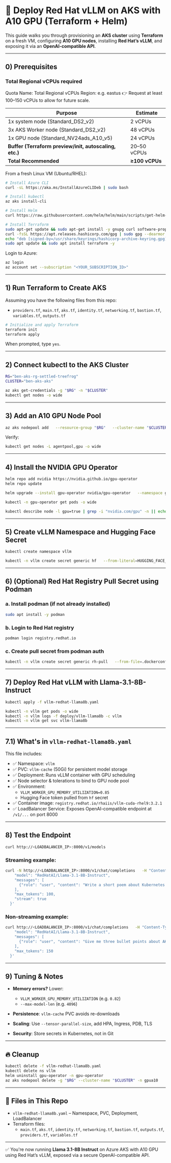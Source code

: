 
# 🚀 Deploy Red Hat vLLM on AKS with A10 GPU (Terraform + Helm)

This guide walks you through provisioning an **AKS cluster** using **Terraform** on a fresh VM, configuring **A10 GPU nodes**, installing **Red Hat’s vLLM**, and exposing it via an **OpenAI-compatible API**.

---

## 0) Prerequisites

### Total Regional vCPUs required

Quota Name: Total Regional vCPUs
Region: e.g. eastus
👉 Request at least 100–150 vCPUs to allow for future scale.

| Purpose                                                | Estimate       |
| ------------------------------------------------------ | -------------- |
| 1x system node (Standard\_DS2\_v2)                     | 2 vCPUs        |
| 3x AKS Worker node (Standard\_DS2\_v2)                 | 48 vCPUs       |
| 1x GPU node (Standard\_NV24ads\_A10\_v5)               | 24 vCPUs       |
| **Buffer (Terraform preview/init, autoscaling, etc.)** | 20–50 vCPUs    |
| **Total Recommended**                                  | **≥100 vCPUs** |



From a fresh Linux VM (Ubuntu/RHEL):

```bash
# Install Azure CLI
curl -sL https://aka.ms/InstallAzureCLIDeb | sudo bash

# Install kubectl
az aks install-cli

# Install Helm
curl https://raw.githubusercontent.com/helm/helm/main/scripts/get-helm-3 | bash

# Install Terraform
sudo apt-get update && sudo apt-get install -y gnupg curl software-properties-common
curl -fsSL https://apt.releases.hashicorp.com/gpg | sudo gpg --dearmor -o /usr/share/keyrings/hashicorp-archive-keyring.gpg
echo "deb [signed-by=/usr/share/keyrings/hashicorp-archive-keyring.gpg] https://apt.releases.hashicorp.com $(lsb_release -cs) main" | sudo tee /etc/apt/sources.list.d/hashicorp.list
sudo apt update && sudo apt install terraform -y
```

Login to Azure:

```bash
az login
az account set --subscription "<YOUR_SUBSCRIPTION_ID>"
```

---

## 1) Run Terraform to Create AKS

Assuming you have the following files from this repo:

- `providers.tf`, `main.tf`, `aks.tf`, `identity.tf`, `networking.tf`, `bastion.tf`, `variables.tf`, `outputs.tf`

```bash
# Initialize and apply Terraform
terraform init
terraform apply
```

When prompted, type `yes`.

---

## 2) Connect kubectl to the AKS Cluster

```bash
RG="ben-aks-rg-settled-treefrog"
CLUSTER="ben-aks-aks"

az aks get-credentials -g "$RG" -n "$CLUSTER"
kubectl get nodes -o wide
```

---

## 3) Add an A10 GPU Node Pool

```bash
az aks nodepool add   --resource-group "$RG"   --cluster-name "$CLUSTER"   --name gpua10   --node-vm-size Standard_NV24ads_A10_v5   --node-count 1   --labels gpu=true   --node-taints sku=gpu:NoSchedule
```

Verify:

```bash
kubectl get nodes -L agentpool,gpu -o wide
```

---

## 4) Install the NVIDIA GPU Operator

```bash
helm repo add nvidia https://nvidia.github.io/gpu-operator
helm repo update

helm upgrade --install gpu-operator nvidia/gpu-operator   --namespace gpu-operator --create-namespace

kubectl -n gpu-operator get pods -o wide

kubectl describe node -l gpu=true | grep -i "nvidia.com/gpu" -n || echo "GPU resource not visible yet"
```

---

## 5) Create vLLM Namespace and Hugging Face Secret

```bash
kubectl create namespace vllm

kubectl -n vllm create secret generic hf   --from-literal=HUGGING_FACE_HUB_TOKEN=<YOUR_HF_TOKEN>   --dry-run=client -o yaml | kubectl apply -f -
```

---

## 6) (Optional) Red Hat Registry Pull Secret using Podman

### a. Install podman (if not already installed)

```bash
sudo apt install -y podman
```

### b. Login to Red Hat registry

```bash
podman login registry.redhat.io
```

### c. Create pull secret from podman auth

```bash
kubectl -n vllm create secret generic rh-pull   --from-file=.dockerconfigjson="$XDG_RUNTIME_DIR/containers/auth.json"   --type=kubernetes.io/dockerconfigjson
```

---

## 7) Deploy Red Hat vLLM with Llama-3.1-8B-Instruct

```bash
kubectl apply -f vllm-redhat-llama8b.yaml

kubectl -n vllm get pods -o wide
kubectl -n vllm logs -f deploy/vllm-llama8b -c vllm
kubectl -n vllm get svc vllm-llama8b
```

---

## 7.1) What's in `vllm-redhat-llama8b.yaml`

This file includes:

- ✅ Namespace: `vllm`
- ✅ PVC: `vllm-cache` (50Gi) for persistent model storage
- ✅ Deployment: Runs vLLM container with GPU scheduling
- ✅ Node selector & tolerations to bind to GPU node pool
- ✅ Environment:
  - `VLLM_WORKER_GPU_MEMORY_UTILIZATION=0.85`
  - Hugging Face token pulled from `hf` secret
- ✅ Container image: `registry.redhat.io/rhaiis/vllm-cuda-rhel9:3.2.1`
- ✅ LoadBalancer Service: Exposes OpenAI-compatible endpoint at `/v1/...` on port 8000

---

## 8) Test the Endpoint

```bash
curl http://<LOADBALANCER_IP>:8000/v1/models
```

### Streaming example:

```bash
curl -N http://<LOADBALANCER_IP>:8000/v1/chat/completions   -H "Content-Type: application/json"   -d '{
    "model": "RedHatAI/Llama-3.1-8B-Instruct",
    "messages": [
      {"role": "user", "content": "Write a short poem about Kubernetes and GPUs."}
    ],
    "max_tokens": 100,
    "stream": true
  }'
```

### Non-streaming example:

```bash
curl http://<LOADBALANCER_IP>:8000/v1/chat/completions   -H "Content-Type: application/json"   -d '{
    "model": "RedHatAI/Llama-3.1-8B-Instruct",
    "messages": [
      {"role": "user", "content": "Give me three bullet points about AKS GPU scheduling."}
    ],
    "max_tokens": 150
  }'
```

---

## 9) Tuning & Notes

- **Memory errors?** Lower:
  - `VLLM_WORKER_GPU_MEMORY_UTILIZATION` (e.g. `0.82`)
  - `--max-model-len` (e.g. `4096`)

- **Persistence**: `vllm-cache` PVC avoids re-downloads  
- **Scaling**: Use `--tensor-parallel-size`, add HPA, Ingress, PDB, TLS  
- **Security**: Store secrets in Kubernetes, not in Git

---

## 🔥 Cleanup

```bash
kubectl delete -f vllm-redhat-llama8b.yaml
kubectl delete ns vllm
helm uninstall gpu-operator -n gpu-operator
az aks nodepool delete -g "$RG" --cluster-name "$CLUSTER" -n gpua10
```

---

## 📁 Files in This Repo

- `vllm-redhat-llama8b.yaml` – Namespace, PVC, Deployment, LoadBalancer  
- Terraform files:
  - `main.tf`, `aks.tf`, `identity.tf`, `networking.tf`, `bastion.tf`, `outputs.tf`, `providers.tf`, `variables.tf`

---

✅ You're now running **Llama 3.1-8B Instruct** on Azure AKS with A10 GPU using Red Hat’s vLLM, exposed via a secure OpenAI-compatible API.
